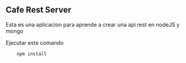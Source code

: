 

## Cafe Rest Server

Esta es una aplicacion para aprende a crear una api rest en nodeJS y mongo

Ejecutar este comando
```
    npm install
```